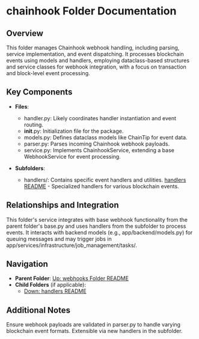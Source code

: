 # chainhook Folder Documentation

## Overview
This folder manages Chainhook webhook handling, including parsing, service implementation, and event dispatching. It processes blockchain events using models and handlers, employing dataclass-based structures and service classes for webhook integration, with a focus on transaction and block-level event processing.

## Key Components
- **Files**:
  - handler.py: Likely coordinates handler instantiation and event routing.
  - __init__.py: Initialization file for the package.
  - models.py: Defines dataclass models like ChainTip for event data.
  - parser.py: Parses incoming Chainhook webhook payloads.
  - service.py: Implements ChainhookService, extending a base WebhookService for event processing.

- **Subfolders**:
  - handlers/: Contains specific event handlers and utilities. [handlers README](./handlers/README.md) - Specialized handlers for various blockchain events.

## Relationships and Integration
This folder's service integrates with base webhook functionality from the parent folder's base.py and uses handlers from the subfolder to process events. It interacts with backend models (e.g., app/backend/models.py) for queuing messages and may trigger jobs in app/services/infrastructure/job_management/tasks/.

## Navigation
- **Parent Folder**: [Up: webhooks Folder README](../README.md)
- **Child Folders** (if applicable): 
  - [Down: handlers README](./handlers/README.md)

## Additional Notes
Ensure webhook payloads are validated in parser.py to handle varying blockchain event formats. Extensible via new handlers in the subfolder.
